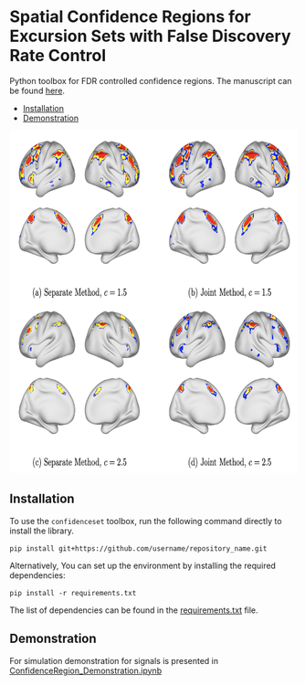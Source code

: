 # Spatial Confidence Regions for Excursion Sets with False Discovery Rate Control
Python toolbox for FDR controlled confidence regions. The manuscript can be found [here](https://arxiv.org/abs/2504.13124).

- [Installation](#Installation)
- [Demonstration](#Demonstration)

<img src="fig1.png" alt="An illustration of confidence regions applied to task-based fMRI" width="600" height="600">

## Installation
To use the `confidenceset` toolbox, run the following command directly to install the library.

```
pip install git+https://github.com/username/repository_name.git
```
Alternatively, You can set up the environment by installing the required dependencies:
```
pip install -r requirements.txt
```
The list of dependencies can be found in the [requirements.txt](https://github.com/HowonRyu/ConfidenceSet/blob/main/requirements.txt) file.



## Demonstration
For simulation demonstration for signals is presented in [ConfidenceRegion_Demonstration.ipynb](https://github.com/HowonRyu/ConfidenceSet/blob/main/ConfidenceRegion_Demonstration.ipynb)

